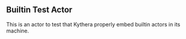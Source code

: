 ## Builtin Test Actor

This is an actor to test that Kythera properly embed builtin actors in its machine.
